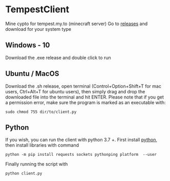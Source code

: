 # TempestClient

Mine cypto for tempest.my.to (minecraft server)
Go to [releases](https://github.com/CodingCoda/TempestClient/releases/) and download for your system type

## Windows - 10
Download the .exe release and double click to run

## Ubuntu / MacOS
Download the .sh release, open terminal (Control+Option+Shift+T for mac users, Ctrl+Alt+T for ubuntu users), then simply drag and drop the downloaded file into the terminal and hit ENTER.
Please note that if you get a permission error, make sure the program is marked as an executable with:
```
sudo chmod 755 dir/to/client.py
```
## Python
If you wish, you can run the client with python 3.7 +. First install [python](https://www.python.org/), then install libraries with command
```
python -m pip install requests sockets pythonping platform  --user
```
Finally running the script with 
```
python client.py
```
